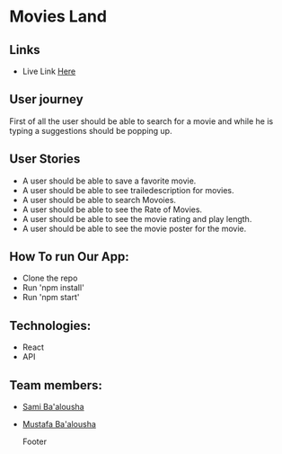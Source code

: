 # Movies Land



## Links

- Live Link [Here](#)

## User journey

First of all the user should be able to search for a movie and while he is typing a suggestions should be popping up. 

## User Stories

- A user should be able to save a favorite movie.
- A user should be able to see trailedescription for movies.
- A user should be able to search Movoies.
- A user should be able to see the Rate of Movies.
- A user should be able to see the movie rating and play length.
- A user should be able to see the movie poster for the movie.

## How To run Our App:

- Clone the repo
- Run 'npm install'
- Run 'npm start'

## Technologies:

- React
- API

## Team members:

- [Sami Ba'alousha](https://github.com/sam96B)
- [Mustafa Ba'alousha](https://github.com/MostafaBalousha123)




  Footer
